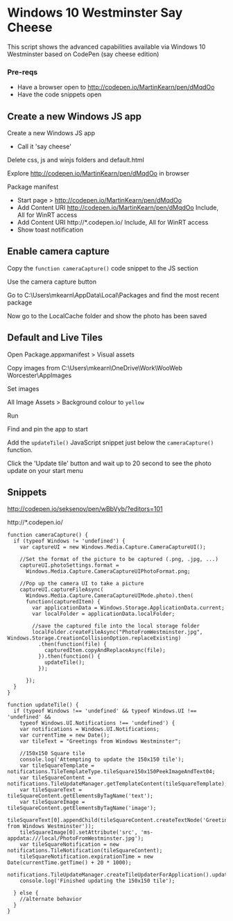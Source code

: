 
# Windows 10 Westminster Say Cheese
This script shows the advanced capabilities available via Windows 10 Westminster based on CodePen (say cheese edition)

### Pre-reqs
* Have a browser open to http://codepen.io/MartinKearn/pen/dMqdOo
* Have the code snippets open

## Create a new Windows JS app
Create a new Windows JS app
* Call it 'say cheese'

Delete css, js and winjs folders and default.html

Explore http://codepen.io/MartinKearn/pen/dMqdOo in browser

Package manifest
* Start page > http://codepen.io/MartinKearn/pen/dMqdOo
* Add Content URI http://codepen.io/MartinKearn/pen/dMqdOo Include, All for WinRT access
* Add Content URI http://*.codepen.io/ Include, All for WinRT access
* Show toast notification

## Enable camera capture
Copy the `function cameraCapture()` code snippet to the JS section

Use the camera capture button

Go to C:\Users\mkearn\AppData\Local\Packages and find the most recent package

Now go to the LocalCache folder and show the photo has been saved

## Default and Live Tiles
Open Package.appxmanifest > Visual assets

Copy images from C:\Users\mkearn\OneDrive\Work\WooWeb Worcester\AppImages

Set images

All Image Assets > Background colour to `yellow`

Run

Find and pin the app to start

Add the `updateTile()` JavaScript snippet just below the `cameraCapture()` function.

Click the 'Update tile' button and wait up to 20 second to see the photo update on your start menu

## Snippets

http://codepen.io/seksenov/pen/wBbVyb/?editors=101

http://*.codepen.io/

```
function cameraCapture() {
  if (typeof Windows != 'undefined') {
    var captureUI = new Windows.Media.Capture.CameraCaptureUI();

    //Set the format of the picture to be captured (.png, .jpg, ...) 
    captureUI.photoSettings.format =
      Windows.Media.Capture.CameraCaptureUIPhotoFormat.png;

    //Pop up the camera UI to take a picture 
    captureUI.captureFileAsync(
      Windows.Media.Capture.CameraCaptureUIMode.photo).then(
      function(capturedItem) {
        var applicationData = Windows.Storage.ApplicationData.current;
        var localFolder = applicationData.localFolder;

        //save the captured file into the local storage folder
        localFolder.createFileAsync("PhotoFromWestminster.jpg", Windows.Storage.CreationCollisionOption.replaceExisting)
          .then(function(file) {
            capturedItem.copyAndReplaceAsync(file);
          }).then(function() {
            updateTile();
          });

      });
  }
}
```

```
function updateTile() {
  if (typeof Windows !== 'undefined' && typeof Windows.UI !== 'undefined' &&
    typeof Windows.UI.Notifications !== 'undefined') {
    var notifications = Windows.UI.Notifications;
    var currentTime = new Date();
    var tileText = "Greetings from Windows Westminster";

    //150x150 Square tile
    console.log('Attempting to update the 150x150 tile');
    var tileSquareTemplate = notifications.TileTemplateType.tileSquare150x150PeekImageAndText04;
    var tileSquareContent = notifications.TileUpdateManager.getTemplateContent(tileSquareTemplate);
    var tileSquareText = tileSquareContent.getElementsByTagName('text');
    var tileSquareImage = tileSquareContent.getElementsByTagName('image');
    tileSquareText[0].appendChild(tileSquareContent.createTextNode('Greetings from Windows Westminster'));
    tileSquareImage[0].setAttribute('src', 'ms-appdata:///local/PhotoFromWestminster.jpg');
    var tileSquareNotification = new notifications.TileNotification(tileSquareContent);
    tileSquareNotification.expirationTime = new Date(currentTime.getTime() + 20 * 1000);
    notifications.TileUpdateManager.createTileUpdaterForApplication().update(tileSquareNotification);
    console.log('Finished updating the 150x150 tile');

  } else {
    //alternate behavior
  }
}
```
